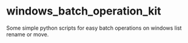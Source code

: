 # windows_batch_operation_kit
Some simple python scripts for easy batch operations on windows list rename or move.
